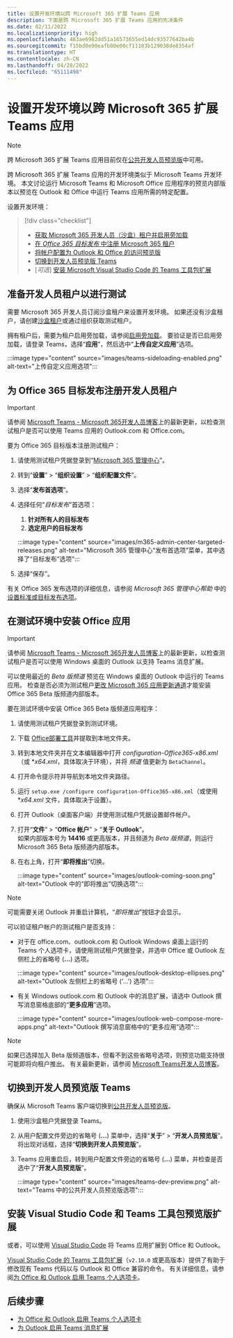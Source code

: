 ```yaml
---
title: 设置开发环境以跨 Microsoft 365 扩展 Teams 应用
description: 下面是跨 Microsoft 365 扩展 Teams 应用的先决条件
ms.date: 02/11/2022
ms.localizationpriority: high
ms.openlocfilehash: 483ae6982dd51a16573655ed14dc93577642ba4b
ms.sourcegitcommit: f15bd0e90eafb00e00cf11183b129038de8354af
ms.translationtype: HT
ms.contentlocale: zh-CN
ms.lasthandoff: 04/28/2022
ms.locfileid: "65111498"
---
```

# <a name="set-up-your-dev-environment-for-extending-teams-apps-across-microsoft-365"></a>设置开发环境以跨 Microsoft 365 扩展 Teams 应用

> [!NOTE]
> 跨 Microsoft 365 扩展 Teams 应用目前仅在[公共开发人员预览版](~/resources/dev-preview/developer-preview-intro.md)中可用。

跨 Microsoft 365 扩展 Teams 应用的开发环境类似于 Microsoft Teams 开发环境。 本文讨论运行 Microsoft Teams 和 Microsoft Office 应用程序的预览内部版本以预览在 Outlook 和 Office 中运行 Teams 应用所需的特定配置。

设置开发环境：

> [!div class="checklist"]
>
> * [获取 Microsoft 365 开发人员（沙盒）租户并启用旁加载](#prepare-a-developer-tenant-for-testing)
> * [在 *Office 365 目标发布* 中注册 Microsoft 365 租户](#enroll-your-developer-tenant-for-office-365-targeted-releases)
> * [将帐户配置为 Outlook 和 Office 的访问预览版](#install-office-apps-in-your-test-environment)
> * [切换到开发人员预览版 Teams](#switch-to-the-developer-preview-version-of-teams)
> * [*可选*] [安装 Microsoft Visual Studio Code 的 Teams 工具包扩展](#install-visual-studio-code-and-teams-toolkit-preview-extension)

## <a name="prepare-a-developer-tenant-for-testing"></a>准备开发人员租户以进行测试

需要 Microsoft 365 开发人员订阅沙盒租户来设置开发环境。 如果还没有沙盒租户，请创建[沙盒租户](/office/developer-program/microsoft-365-developer-program-get-started)或通过组织获取测试租户。

拥有租户后，需要为租户启用旁加载，请参阅[启用旁加载](/microsoftteams/platform/concepts/build-and-test/prepare-your-o365-tenant#enable-custom-teams-apps-and-turn-on-custom-app-uploading)。 要验证是否已启用旁加载，请登录 Teams，选择“**应用**”，然后选中“**上传自定义应用**”选项。

:::image type="content" source="images/teams-sideloading-enabled.png" alt-text="上传自定义应用选项":::

## <a name="enroll-your-developer-tenant-for-office-365-targeted-releases"></a>为 Office 365 目标发布注册开发人员租户

> [!IMPORTANT]
> 请参阅 [Microsoft Teams - Microsoft 365开发人员博客](https://devblogs.microsoft.com/microsoft365dev/)上的最新更新，以检查测试租户是否可以使用 Teams 应用的 Outlook.com 和 Office.com。

要为 Office 365 目标版本注册测试租户：

1. 请使用测试租户凭据登录到“[Microsoft 365 管理中心](https://admin.microsoft.com)”。
1. 转到“**设置**” > “**组织设置**” > “**组织配置文件**”。
1. 选择“**发布首选项**”。
1. 选择任何“*目标发布*”首选项：
    1. **针对所有人的目标发布**
    1. **选定用户的目标发布**

    :::image type="content" source="images/m365-admin-center-targeted-releases.png" alt-text="Microsoft 365 管理中心“发布首选项”菜单，其中选择了“目标发布”选项":::

1. 选择“保存”。

有关 Office 365 发布选项的详细信息，请参阅 *Microsoft 365 管理中心帮助* 中的 [设置标准或目标发布选项](/microsoft-365/admin/manage/release-options-in-office-365?view=o365-worldwide&preserve-view=true#targeted-release)。

## <a name="install-office-apps-in-your-test-environment"></a>在测试环境中安装 Office 应用

> [!IMPORTANT]
> 请参阅 [Microsoft Teams - Microsoft 365开发人员博客](https://devblogs.microsoft.com/microsoft365dev/)上的最新更新，以检查测试租户是否可以使用 Windows 桌面的 Outlook 以支持 Teams 消息扩展。

可以使用最近的 *Beta 版频道* 预览在 Windows 桌面的 Outlook 中运行的 Teams 应用。 检查是否必须为测试租户[更改 Microsoft 365 应用更新通道](/deployoffice/change-update-channels?WT.mc_id=M365-MVP-5002016)才能安装 Office 365 Beta 版频道内部版本。

要在测试环境中安装 Office 365 Beta 版频道应用程序：

1. 请使用测试租户凭据登录到测试环境。
1. 下载 [Office部署工具](https://www.microsoft.com/download/details.aspx?id=49117)并提取到本地文件夹。
1. 转到本地文件夹并在文本编辑器中打开 *configuration-Office365-x86.xml*（或 **x64.xml*，具体取决于环境），并将 *频道* 值更新为 `BetaChannel`。
1. 打开命令提示符并导航到本地文件夹路径。
1. 运行 `setup.exe /configure configuration-Office365-x86.xml`（或使用 **x64.xml* 文件，具体取决于设置）。
1. 打开 Outlook（桌面客户端）并使用测试租户凭据设置邮件帐户。
1. 打开“**文件**” > “**Office 帐户**” > “**关于 Outlook**”。  
   如果内部版本号为 **14416** 或更高版本，并且频道为 *Beta 版频道*，则运行 Microsoft 365 Beta 版频道内部版本。
1. 在右上角，打开“**即将推出**”切换。

    :::image type="content" source="images/outlook-coming-soon.png" alt-text="Outlook 中的“即将推出”切换选项":::

> [!NOTE]
> 可能需要关闭 Outlook 并重启计算机，“*即将推出*”按钮才会显示。

可以验证租户帐户的测试租户是否支持：

* 对于在 office.com、outlook.com 和 Outlook Windows 桌面上运行的 Teams 个人选项卡，请使用测试租户凭据登录，并选中 Office 或 Outlook 左侧栏上的省略号 (**...**) 选项。

    :::image type="content" source="images/outlook-desktop-ellipses.png" alt-text="Outlook 左侧栏上的省略号 ('...') 选项":::

* 有关 Windows outlook.com 和 Outlook 中的消息扩展，请选中 Outlook 撰写消息窗格底部的“**更多应用**”选项。

    :::image type="content" source="images/outlook-web-compose-more-apps.png" alt-text="Outlook 撰写消息窗格中的“更多应用”选项":::

> [!NOTE]
> 如果已选择加入 Beta 版频道版本，但看不到这些省略号选项，则预览功能支持很可能即将向租户推出。 有关最新更新，请参阅 [Microsoft Teams开发人员博客](https://devblogs.microsoft.com/microsoft365dev/)。

## <a name="switch-to-the-developer-preview-version-of-teams"></a>切换到开发人员预览版 Teams

确保从 Microsoft Teams 客户端切换到[公共开发人员预览版](../resources/dev-preview/developer-preview-intro.md)。

1. 使用沙盒租户凭据登录 Teams。
1. 从用户配置文件旁边的省略号 (**...**) 菜单中，选择“**关于**” > “**开发人员预览版**”。 将出现对话框，选择“**切换到开发人员预览版**”。
1. Teams 应用重启后，转到用户配置文件旁边的省略号 (**...**) 菜单，并检查是否选中了“**开发人员预览版**”。

    :::image type="content" source="images/teams-dev-preview.png" alt-text="Teams 中的公共开发人员预览版选项":::

## <a name="install-visual-studio-code-and-teams-toolkit-preview-extension"></a>安装 Visual Studio Code 和 Teams 工具包预览版扩展

或者，可以使用 [Visual Studio Code](https://code.visualstudio.com/) 将 Teams 应用扩展到 Office 和 Outlook。

[Visual Studio Code 的 Teams 工具包扩展](https://aka.ms/teams-toolkit)（`v2.10.0` 或更高版本）提供了有助于修改现有 Teams 代码以与 Outlook 和 Office 兼容的命令。 有关详细信息，请参阅[为 Office 和 Outlook 启用 Teams 个人选项卡](extend-m365-teams-personal-tab.md)。

## <a name="next-steps"></a>后续步骤

* [为 Office 和 Outlook 启用 Teams 个人选项卡](extend-m365-teams-personal-tab.md)
* [为 Outlook 启用 Teams 消息扩展](extend-m365-teams-message-extension.md)
